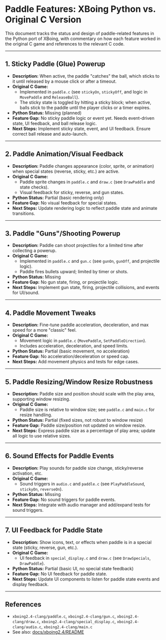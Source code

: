 # Paddle Features: XBoing Python vs. Original C Version

This document tracks the status and design of paddle-related features in the Python port of XBoing, with commentary on how each feature worked in the original C game and references to the relevant C code.

---

## 1. Sticky Paddle (Glue) Powerup
- **Description:** When active, the paddle "catches" the ball, which sticks to it until released by a mouse click or after a timeout.
- **Original C Game:**
  - Implemented in `paddle.c` (see `stickyOn`, `stickyOff`, and logic in `MovePaddle` and `ReleaseBall`).
  - The sticky state is toggled by hitting a sticky block; when active, balls stick to the paddle until the player clicks or a timer expires.
- **Python Status:** Missing (planned)
- **Feature Gap:** No sticky paddle logic or event yet. Needs event-driven state, UI feedback, and ball release logic.
- **Next Steps:** Implement sticky state, event, and UI feedback. Ensure correct ball release and auto-launch.

---

## 2. Paddle Animation/Visual Feedback
- **Description:** Paddle changes appearance (color, sprite, or animation) when special states (reverse, sticky, etc.) are active.
- **Original C Game:**
  - Paddle sprite changes in `paddle.c` and `draw.c` (see `DrawPaddle` and state checks).
  - Visual feedback for sticky, reverse, and gun states.
- **Python Status:** Partial (basic rendering only)
- **Feature Gap:** No visual feedback for special states.
- **Next Steps:** Update rendering logic to reflect paddle state and animate transitions.

---

## 3. Paddle "Guns"/Shooting Powerup
- **Description:** Paddle can shoot projectiles for a limited time after collecting a powerup.
- **Original C Game:**
  - Implemented in `paddle.c` and `gun.c` (see `gunOn`, `gunOff`, and projectile logic).
  - Paddle fires bullets upward; limited by timer or shots.
- **Python Status:** Missing
- **Feature Gap:** No gun state, firing, or projectile logic.
- **Next Steps:** Implement gun state, firing, projectile collisions, and events for UI/sound.

---

## 4. Paddle Movement Tweaks
- **Description:** Fine-tune paddle acceleration, deceleration, and max speed for a more "classic" feel.
- **Original C Game:**
  - Movement logic in `paddle.c` (`MovePaddle`, `SetPaddleDirection`).
  - Includes acceleration, deceleration, and speed limits.
- **Python Status:** Partial (basic movement, no acceleration)
- **Feature Gap:** No acceleration/deceleration or speed cap.
- **Next Steps:** Add movement physics and tests for edge cases.

---

## 5. Paddle Resizing/Window Resize Robustness
- **Description:** Paddle size and position should scale with the play area, supporting window resizing.
- **Original C Game:**
  - Paddle size is relative to window size; see `paddle.c` and `main.c` for resize handling.
- **Python Status:** Partial (fixed sizes, not robust to window resize)
- **Feature Gap:** Paddle size/position not updated on window resize.
- **Next Steps:** Express paddle size as a percentage of play area; update all logic to use relative sizes.

---

## 6. Sound Effects for Paddle Events
- **Description:** Play sounds for paddle size change, sticky/reverse activation, etc.
- **Original C Game:**
  - Sound triggers in `audio.c` and `paddle.c` (see `PlayPaddleSound`, `stickyOn`, `reverseOn`).
- **Python Status:** Missing
- **Feature Gap:** No sound triggers for paddle events.
- **Next Steps:** Integrate with audio manager and add/expand tests for sound triggers.

---

## 7. UI Feedback for Paddle State
- **Description:** Show icons, text, or effects when paddle is in a special state (sticky, reverse, gun, etc.).
- **Original C Game:**
  - UI feedback in `special_display.c` and `draw.c` (see `DrawSpecials`, `DrawPaddle`).
- **Python Status:** Partial (basic UI, no special state feedback)
- **Feature Gap:** No UI feedback for paddle state.
- **Next Steps:** Update UI components to listen for paddle state events and display feedback.

---

## References
- `xboing2.4-clang/paddle.c`, `xboing2.4-clang/gun.c`, `xboing2.4-clang/draw.c`, `xboing2.4-clang/special_display.c`, `xboing2.4-clang/audio.c`, `xboing2.4-clang/main.c`
- See also: [docs/xboing2.4/README](README) 
